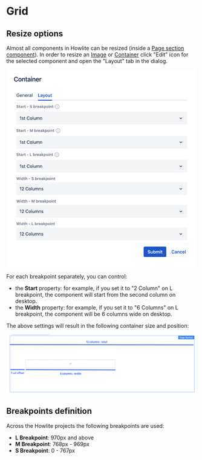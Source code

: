 # Grid

## Resize options
Almost all components in Howlite can be resized (inside a [Page section component](../page-section)).
In order to resize an [Image](../image) or [Container](../container) click "Edit" icon for the selected component and open the "Layout" tab in the dialog.

<p align="center" width="100%">
    <img class="image--with-border" src="./resize.jpg" alt="Grid options" width="500px">
</p>

For each breakpoint separately, you can control:

  - the **Start** property: for example, if you set it to "2 Column" on L breakpoint, the component will start from the second column on desktop.
  - the **Width** property: for example, if you set it to "6 Columns" on L breakpoint, the component will be 6 columns wide on desktop.

The above settings will result in the following container size and position:

<p align="center" width="100%">
    <img class="image--with-border" src="./container-resized.jpg" alt="Resized container">
</p>

## Breakpoints definition

Across the Howlite projects the following breakpoints are used:

- **L Breakpoint**: 970px and above
- **M Breakpoint**: 768px - 969px
- **S Breakpoint**: 0 - 767px
